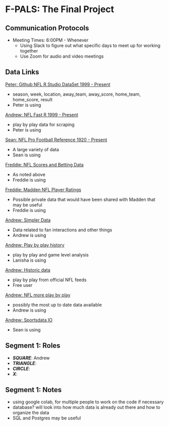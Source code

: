 # F-PALS: The Final Project

## Communication Protocols
* Meeting Times: 6:00PM - Whenever
  * Using Slack to figure out what specific days to meet up for working together
  * Use Zoom for audio and video meetings

## Data Links
[Peter: Github NFL R Studio DataSet 1999 - Present](http://www.habitatring.com/games.csv)
* season, week, location, away_team, away_score, home_team, home_score, result
* Peter is using

[Andrew: NFL Fast R 1999 - Present](https://www.nflfastr.com/)
* play by play data for scraping
* Peter is using

[Sean: NFL Pro Football Reference 1920 - Present](https://www.pro-football-reference.com/years/)
* A large variety of data
* Sean is using

[Freddie: NFL Scores and Betting Data](https://www.kaggle.com/tobycrabtree/nfl-scores-and-betting-data)
* As noted above
* Freddie is using

[Freddie: Madden NFL Player Ratings](https://www.kaggle.com/dtrade84/madden-21-player-ratings)
* Possible private data that would have been shared with Madden that may be useful
* Freddie is using

[Andrew: Simpler Data](https://www.statista.com/topics/963/national-football-league/#dossierKeyfigures)
* Data related to fan interactions and other things
* Andrew is using

[Andrew: Play by play history](https://github.com/maksimhorowitz/nflscrapR)
* play by play and game level analysis
* Lanisha is using

[Andrew: Historic data](https://github.com/derek-adair/nflgame)
* play by play from official NFL feeds
* Free user

[Andrew: NFL more play by play](http://nflsavant.com/about.php)
* possibly the most up to date data available
* Andrew is using

[Andrew: Sportsdata IO](https://sportsdata.io/developers/data-dictionary/nfl)
* Sean is using

## Segment 1: Roles
* __*SQUARE*__: Andrew
* __*TRIANGLE*__:
* __*CIRCLE*__:
* __*X*__:

## Segment 1: Notes
* using google colab, for multiple people to work on the code if necessary
* database? will look into how much data is already out there and how to organize the data
* SQL and Postgres may be useful
